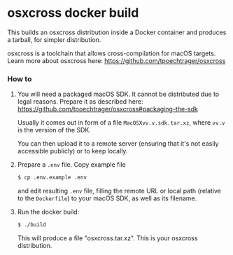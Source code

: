 # osxcross docker build

This builds an osxcross distribution inside a Docker container and produces a tarball, for simpler distribution.

osxcross is a toolchain that allows cross-compilation for macOS targets. Learn more about osxcross here:
https://github.com/tpoechtrager/osxcross

### How to

 1. You will need a packaged macOS SDK. It cannot be distributed due to legal reasons. Prepare it as described here: https://github.com/tpoechtrager/osxcross#packaging-the-sdk

    Usually it comes out in form of a file `MacOSXvv.v.sdk.tar.xz`, where `vv.v` is the version of the SDK.

    You can then upload it to a remote server (ensuring that it's not easily accessible publicly) or to keep locally.

 3. Prepare a `.env` file. Copy example file

     ```bash
     $ cp .env.example .env
     ```
    
    and edit resulting `.env` file, filling the remote URL or local path (relative to the `Dockerfile`) to your macOS SDK, as well as its filename.

 4. Run the docker build:

    ```bash
    $ ./build
    ```
    This will produce a file "osxcross.tar.xz". This is your osxcross distribution.

